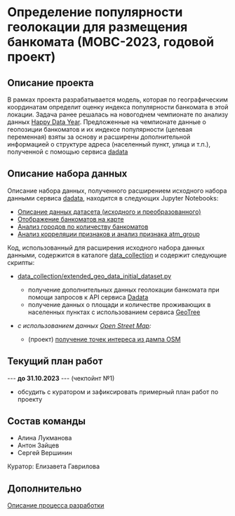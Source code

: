 # Определение популярности геолокации для размещения банкомата (МОВС-2023, годовой проект)
## Описание проекта
В рамках проекта разрабатывается модель, которая по географическим координатам определит оценку индекса популярности банкомата в этой локации. Задача ранее решалась 
на новогоднем чемпионате по анализу данных [Happy Data Year](https://boosters.pro/championship/rosbank2/overview). Предложенные на чемпионате данные о геопозиции банкоматов и их индексе популярности (целевая переменная) взяты за основу и расширены дополнительной информацией о структуре адреса (населенный пункт, улица и т.п.), полученной с помощью сервиса [dadata](dadata.ru)

## Описание набора данных
Описание набора данных, полученного расширением исходного набора данными сервиса [dadata](dadata.ru), находится в следующих Jupyter Notebooks:
- [Описание данных датасета (исходного и преобразованного)](https://github.com/SeVlVershinin/atm-project/blob/main/data_collection/notebooks/dataset_description.ipynb)
- [Отображение банкоматов на карте](https://github.com/SeVlVershinin/atm-project/blob/main/data_collection/notebooks/atm_on_map.ipynb)
- [Анализ городов по количеству банкоматов](https://github.com/SeVlVershinin/atm-project/blob/main/data_collection/notebooks/atm_distribution_by_city.ipynb)
- [Анализ корреляции признаков и анализ признака atm_group](https://github.com/SeVlVershinin/atm-project/blob/main/data_collection/notebooks/feature_analysis.ipynb)

Код, использованный для расширения исходного набора данных данными, содержится в каталоге [data_collection](https://github.com/SeVlVershinin/atm-project/tree/main/data_collection) и содержит следующие скрипты:

- [data_collection/extended_geo_data_initial_dataset.py](https://github.com/SeVlVershinin/atm-project/blob/main/data_collection/commands/get_dataset_with_additional_geodata.py)
  - получение дополнительных данных геолокации банкомата при помощи запросов к API сервиса [Dadata](https://dadata.ru/api/)
  - получение данных о площади и количестве проживающих в населенных пунктах с использованием сервиса [GeoTree](https://geotree.ru/features) 

- *с использованием данных [Open Street Map](https://www.openstreetmap.org):*
    - (проект) [получение точек интереса из дампа OSM](https://github.com/SeVlVershinin/atm-project/blob/main/data_collection/notebooks/dataset_extension_with_poi_from_osm.ipynb)


## Текущий план работ 

--- **до 31.10.2023** ---  (чекпойнт №1)
 - обсудить с куратором и зафиксировать примерный план работ по проекту
 
## Состав команды
 - Алина Лукманова
 - Антон Зайцев
 - Сергей Вершинин

Куратор: Елизавета Гаврилова

## Дополнительно
[Описание процесса разработки](dev_process.md)
